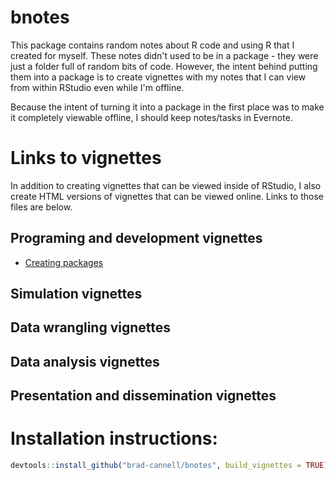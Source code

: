 # bnotes

This package contains random notes about R code and using R that I created for myself. These notes didn't used to be in a package - they were just a folder full of random bits of code. However, the intent behind putting them into a package is to create vignettes with my notes that I can view from within RStudio even while I'm offline.

Because the intent of turning it into a package in the first place was to make it completely viewable offline, I should keep notes/tasks in Evernote.

# Links to vignettes

In addition to creating vignettes that can be viewed inside of RStudio, I also create HTML versions of vignettes that can be viewed online. Links to those files are below.

## Programing and development vignettes

* [Creating packages](https://rawgit.com/brad-cannell/bnotes/master/inst/doc/creating_packages.html)

## Simulation vignettes

## Data wrangling vignettes

## Data analysis vignettes

## Presentation and dissemination vignettes

# Installation instructions:

``` r
devtools::install_github("brad-cannell/bnotes", build_vignettes = TRUE)
```
